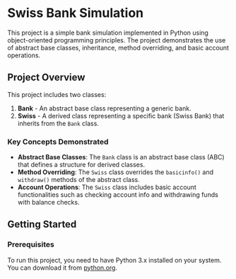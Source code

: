 # Swiss Bank Simulation

This project is a simple bank simulation implemented in Python using object-oriented programming principles. The project demonstrates the use of abstract base classes, inheritance, method overriding, and basic account operations.

## Project Overview

This project includes two classes:
1. **Bank** - An abstract base class representing a generic bank.
2. **Swiss** - A derived class representing a specific bank (Swiss Bank) that inherits from the `Bank` class.

### Key Concepts Demonstrated
- **Abstract Base Classes**: The `Bank` class is an abstract base class (ABC) that defines a structure for derived classes.
- **Method Overriding**: The `Swiss` class overrides the `basicinfo()` and `withdraw()` methods of the abstract class.
- **Account Operations**: The `Swiss` class includes basic account functionalities such as checking account info and withdrawing funds with balance checks.

## Getting Started

### Prerequisites
To run this project, you need to have Python 3.x installed on your system. You can download it from [python.org](https://www.python.org/downloads/).

